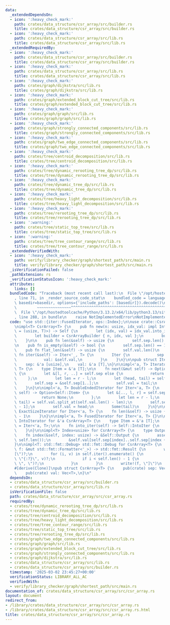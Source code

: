 ```yaml
---
data:
  _extendedDependsOn:
  - icon: ':heavy_check_mark:'
    path: crates/data_structure/csr_array/src/builder.rs
    title: crates/data_structure/csr_array/src/builder.rs
  - icon: ':heavy_check_mark:'
    path: crates/data_structure/csr_array/src/lib.rs
    title: crates/data_structure/csr_array/src/lib.rs
  _extendedRequiredBy:
  - icon: ':heavy_check_mark:'
    path: crates/data_structure/csr_array/src/builder.rs
    title: crates/data_structure/csr_array/src/builder.rs
  - icon: ':heavy_check_mark:'
    path: crates/data_structure/csr_array/src/lib.rs
    title: crates/data_structure/csr_array/src/lib.rs
  - icon: ':heavy_check_mark:'
    path: crates/graph/dijkstra/src/lib.rs
    title: crates/graph/dijkstra/src/lib.rs
  - icon: ':heavy_check_mark:'
    path: crates/graph/extended_block_cut_tree/src/lib.rs
    title: crates/graph/extended_block_cut_tree/src/lib.rs
  - icon: ':heavy_check_mark:'
    path: crates/graph/graph/src/lib.rs
    title: crates/graph/graph/src/lib.rs
  - icon: ':heavy_check_mark:'
    path: crates/graph/strongly_connected_components/src/lib.rs
    title: crates/graph/strongly_connected_components/src/lib.rs
  - icon: ':heavy_check_mark:'
    path: crates/graph/two_edge_connected_components/src/lib.rs
    title: crates/graph/two_edge_connected_components/src/lib.rs
  - icon: ':heavy_check_mark:'
    path: crates/tree/centroid_decomposition/src/lib.rs
    title: crates/tree/centroid_decomposition/src/lib.rs
  - icon: ':heavy_check_mark:'
    path: crates/tree/dynamic_rerooting_tree_dp/src/lib.rs
    title: crates/tree/dynamic_rerooting_tree_dp/src/lib.rs
  - icon: ':heavy_check_mark:'
    path: crates/tree/dynamic_tree_dp/src/lib.rs
    title: crates/tree/dynamic_tree_dp/src/lib.rs
  - icon: ':heavy_check_mark:'
    path: crates/tree/heavy_light_decomposition/src/lib.rs
    title: crates/tree/heavy_light_decomposition/src/lib.rs
  - icon: ':heavy_check_mark:'
    path: crates/tree/rerooting_tree_dp/src/lib.rs
    title: crates/tree/rerooting_tree_dp/src/lib.rs
  - icon: ':warning:'
    path: crates/tree/static_top_tree/src/lib.rs
    title: crates/tree/static_top_tree/src/lib.rs
  - icon: ':warning:'
    path: crates/tree/tree_contour_range/src/lib.rs
    title: crates/tree/tree_contour_range/src/lib.rs
  _extendedVerifiedWith:
  - icon: ':heavy_check_mark:'
    path: verify/library_checker/graph/shortest_path/src/main.rs
    title: verify/library_checker/graph/shortest_path/src/main.rs
  _isVerificationFailed: false
  _pathExtension: rs
  _verificationStatusIcon: ':heavy_check_mark:'
  attributes:
    links: []
  bundledCode: "Traceback (most recent call last):\n  File \"/opt/hostedtoolcache/Python/3.13.2/x64/lib/python3.13/site-packages/onlinejudge_verify/documentation/build.py\"\
    , line 71, in _render_source_code_stat\n    bundled_code = language.bundle(stat.path,\
    \ basedir=basedir, options={'include_paths': [basedir]}).decode()\n          \
    \         ~~~~~~~~~~~~~~~^^^^^^^^^^^^^^^^^^^^^^^^^^^^^^^^^^^^^^^^^^^^^^^^^^^^^^^^^^^^^^^^^^\n\
    \  File \"/opt/hostedtoolcache/Python/3.13.2/x64/lib/python3.13/site-packages/onlinejudge_verify/languages/rust.py\"\
    , line 288, in bundle\n    raise NotImplementedError\nNotImplementedError\n"
  code: "use std::{iter::FusedIterator, ops::Index};\n\nuse crate::CsrArrayBuilder;\n\
    \nimpl<T> CsrArray<T> {\n    pub fn new(n: usize, idx_val: impl IntoIterator<Item\
    \ = (usize, T)>) -> Self {\n        let (idx, val) = idx_val.into_iter().unzip();\n\
    \        let builder = CsrArrayBuilder { n, idx, val };\n        builder.build()\n\
    \    }\n\n    pub fn len(&self) -> usize {\n        self.sep.len() - 1\n    }\n\
    \n    pub fn is_empty(&self) -> bool {\n        self.sep.len() == 1\n    }\n\n\
    \    pub fn flat_len(&self) -> usize {\n        self.val.len()\n    }\n\n    pub\
    \ fn iter(&self) -> Iter<'_, T> {\n        Iter {\n            sep: &self.sep,\n\
    \            val: &self.val,\n        }\n    }\n}\n\npub struct Iter<'a, T> {\n\
    \    sep: &'a [usize],\n    val: &'a [T],\n}\n\nimpl<'a, T> Iterator for Iter<'a,\
    \ T> {\n    type Item = &'a [T];\n\n    fn next(&mut self) -> Option<Self::Item>\
    \ {\n        let &[l, r, ..] = self.sep else {\n            return None;\n   \
    \     };\n        let len = r - l;\n        let (head, tail) = self.val.split_at(len);\n\
    \        self.sep = &self.sep[1..];\n        self.val = tail;\n        Some(head)\n\
    \    }\n}\n\nimpl<'a, T> DoubleEndedIterator for Iter<'a, T> {\n    fn next_back(&mut\
    \ self) -> Option<Self::Item> {\n        let &[.., l, r] = self.sep else {\n \
    \           return None;\n        };\n        let len = r - l;\n        let (head,\
    \ tail) = self.val.split_at(self.val.len() - len);\n        self.sep = &self.sep[..self.sep.len()\
    \ - 1];\n        self.val = head;\n        Some(tail)\n    }\n}\n\nimpl<'a, T>\
    \ ExactSizeIterator for Iter<'a, T> {\n    fn len(&self) -> usize {\n        self.sep.len()\
    \ - 1\n    }\n}\n\nimpl<'a, T> FusedIterator for Iter<'a, T> {}\n\nimpl<'a, T>\
    \ IntoIterator for &'a CsrArray<T> {\n    type Item = &'a [T];\n    type IntoIter\
    \ = Iter<'a, T>;\n\n    fn into_iter(self) -> Self::IntoIter {\n        self.iter()\n\
    \    }\n}\n\nimpl<T> Index<usize> for CsrArray<T> {\n    type Output = [T];\n\n\
    \    fn index(&self, index: usize) -> &Self::Output {\n        assert!(index <\
    \ self.len());\n        &self.val[self.sep[index]..self.sep[index + 1]]\n    }\n\
    }\n\nimpl<T: std::fmt::Debug> std::fmt::Debug for CsrArray<T> {\n    fn fmt(&self,\
    \ f: &mut std::fmt::Formatter<'_>) -> std::fmt::Result {\n        write!(f, \"\
    [\")?;\n        for (i, v) in self.iter().enumerate() {\n            write!(f,\
    \ \"{:?}\", v)?;\n            if i < self.len() - 1 {\n                write!(f,\
    \ \", \")?;\n            }\n        }\n        write!(f, \"]\")\n    }\n}\n\n\
    #[derive(Clone)]\npub struct CsrArray<T> {\n    pub(crate) sep: Vec<usize>,\n\
    \    pub(crate) val: Vec<T>,\n}\n"
  dependsOn:
  - crates/data_structure/csr_array/src/builder.rs
  - crates/data_structure/csr_array/src/lib.rs
  isVerificationFile: false
  path: crates/data_structure/csr_array/src/csr_array.rs
  requiredBy:
  - crates/tree/dynamic_rerooting_tree_dp/src/lib.rs
  - crates/tree/dynamic_tree_dp/src/lib.rs
  - crates/tree/centroid_decomposition/src/lib.rs
  - crates/tree/heavy_light_decomposition/src/lib.rs
  - crates/tree/tree_contour_range/src/lib.rs
  - crates/tree/static_top_tree/src/lib.rs
  - crates/tree/rerooting_tree_dp/src/lib.rs
  - crates/graph/two_edge_connected_components/src/lib.rs
  - crates/graph/graph/src/lib.rs
  - crates/graph/extended_block_cut_tree/src/lib.rs
  - crates/graph/strongly_connected_components/src/lib.rs
  - crates/graph/dijkstra/src/lib.rs
  - crates/data_structure/csr_array/src/lib.rs
  - crates/data_structure/csr_array/src/builder.rs
  timestamp: '2025-03-02 23:45:27+00:00'
  verificationStatus: LIBRARY_ALL_AC
  verifiedWith:
  - verify/library_checker/graph/shortest_path/src/main.rs
documentation_of: crates/data_structure/csr_array/src/csr_array.rs
layout: document
redirect_from:
- /library/crates/data_structure/csr_array/src/csr_array.rs
- /library/crates/data_structure/csr_array/src/csr_array.rs.html
title: crates/data_structure/csr_array/src/csr_array.rs
---
```

